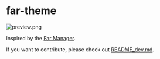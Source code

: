 # far-theme

![preview.png](https://github.com/ilukashin/vscode-far-theme/blob/main/preview.jpg?raw=true)

Inspired by the [Far Manager](https://www.farmanager.com).

If you want to contribute, please check out [README_dev.md](README_dev.md).
